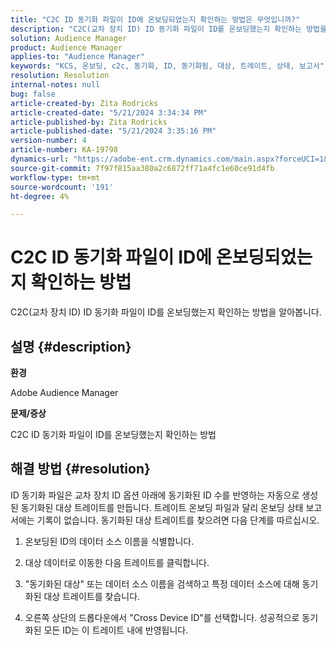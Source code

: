```yaml
---
title: "C2C ID 동기화 파일이 ID에 온보딩되었는지 확인하는 방법은 무엇입니까?"
description: "C2C(교차 장치 ID) ID 동기화 파일이 ID를 온보딩했는지 확인하는 방법을 알아봅니다."
solution: Audience Manager
product: Audience Manager
applies-to: "Audience Manager"
keywords: "KCS, 온보딩, c2c, 동기화, ID, 동기화됨, 대상, 트레이트, 상태, 보고서"
resolution: Resolution
internal-notes: null
bug: false
article-created-by: Zita Rodricks
article-created-date: "5/21/2024 3:34:34 PM"
article-published-by: Zita Rodricks
article-published-date: "5/21/2024 3:35:16 PM"
version-number: 4
article-number: KA-19798
dynamics-url: "https://adobe-ent.crm.dynamics.com/main.aspx?forceUCI=1&pagetype=entityrecord&etn=knowledgearticle&id=cc0f639a-8717-ef11-9f89-6045bd06eea5"
source-git-commit: 7f97f815aa380a2c6872ff71a4fc1e60ce91d4fb
workflow-type: tm+mt
source-wordcount: '191'
ht-degree: 4%

---
```


# C2C ID 동기화 파일이 ID에 온보딩되었는지 확인하는 방법


C2C(교차 장치 ID) ID 동기화 파일이 ID를 온보딩했는지 확인하는 방법을 알아봅니다.

## 설명 {#description}


<b>환경</b>

Adobe Audience Manager

<b>문제/증상</b>

C2C ID 동기화 파일이 ID를 온보딩했는지 확인하는 방법




## 해결 방법 {#resolution}


ID 동기화 파일은 교차 장치 ID 옵션 아래에 동기화된 ID 수를 반영하는 자동으로 생성된 동기화된 대상 트레이트를 만듭니다. 트레이트 온보딩 파일과 달리 온보딩 상태 보고서에는 기록이 없습니다. 동기화된 대상 트레이트를 찾으려면 다음 단계를 따르십시오.

1) 온보딩된 ID의 데이터 소스 이름을 식별합니다.

2) 대상 데이터로 이동한 다음 트레이트를 클릭합니다.

3) &quot;동기화된 대상&quot; 또는 데이터 소스 이름을 검색하고 특정 데이터 소스에 대해 동기화된 대상 트레이트를 찾습니다.

4) 오른쪽 상단의 드롭다운에서 &quot;Cross Device ID&quot;를 선택합니다. 성공적으로 동기화된 모든 ID는 이 트레이트 내에 반영됩니다.

